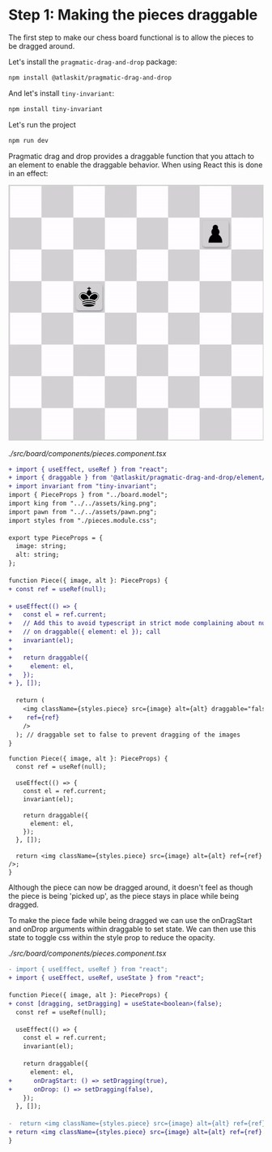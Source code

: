 # Step 1: Making the pieces draggable

The first step to make our chess board functional is to allow the pieces to be dragged around.

Let's install the `pragmatic-drag-and-drop` package:

```bash
npm install @atlaskit/pragmatic-drag-and-drop
```

And let's install `tiny-invariant`:

```bash
npm install tiny-invariant
```

Let's run the project

```bash
npm run dev
```

Pragmatic drag and drop provides a draggable function that you attach to an element to enable the draggable behavior. When using React this is done in an effect:

![Demonstration of the drag attached to the element](./public/01-step-1-example.gif)

_./src/board/components/pieces.component.tsx_

```diff
+ import { useEffect, useRef } from "react";
+ import { draggable } from '@atlaskit/pragmatic-drag-and-drop/element/adapter';
+ import invariant from "tiny-invariant";
import { PieceProps } from "../board.model";
import king from "../../assets/king.png";
import pawn from "../../assets/pawn.png";
import styles from "./pieces.module.css";

export type PieceProps = {
  image: string;
  alt: string;
};

function Piece({ image, alt }: PieceProps) {
+ const ref = useRef(null);

+ useEffect(() => {
+   const el = ref.current;
+   // Add this to avoid typescript in strict mode complaining about null
+   // on draggable({ element: el }); call
+   invariant(el);
+
+   return draggable({
+     element: el,
+   });
+ }, []);

  return (
    <img className={styles.piece} src={image} alt={alt} draggable="false"
+    ref={ref}
    />
  ); // draggable set to false to prevent dragging of the images
}
```

```tsx
function Piece({ image, alt }: PieceProps) {
  const ref = useRef(null);

  useEffect(() => {
    const el = ref.current;
    invariant(el);

    return draggable({
      element: el,
    });
  }, []);

  return <img className={styles.piece} src={image} alt={alt} ref={ref} />;
}
```

Although the piece can now be dragged around, it doesn't feel as though the piece is being 'picked up', as the piece stays in place while being dragged.

To make the piece fade while being dragged we can use the onDragStart and onDrop arguments within draggable to set state. We can then use this state to toggle css within the style prop to reduce the opacity.

_./src/board/components/pieces.component.tsx_

```diff
- import { useEffect, useRef } from "react";
+ import { useEffect, useRef, useState } from "react";

function Piece({ image, alt }: PieceProps) {
+ const [dragging, setDragging] = useState<boolean>(false);
  const ref = useRef(null);

  useEffect(() => {
    const el = ref.current;
    invariant(el);

    return draggable({
      element: el,
+      onDragStart: () => setDragging(true),
+      onDrop: () => setDragging(false),
    });
  }, []);

-  return <img className={styles.piece} src={image} alt={alt} ref={ref} />;
+ return <img className={styles.piece} src={image} alt={alt} ref={ref} style={{ opacity: dragging ? 0.4 : 1 }} />;
}
```
